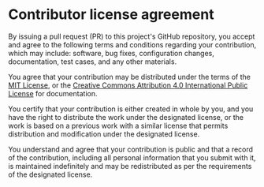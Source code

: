 # Contributor license agreement

By issuing a pull request (PR) to this project's GitHub repository, you accept and agree to the following terms and conditions regarding your contribution, which may include: software, bug fixes, configuration changes, documentation, test cases, and any other materials.

You agree that your contribution may be distributed under the terms of the [MIT License](https://spdx.org/licenses/MIT.html), or the [Creative Commons Attribution 4.0 International Public License](https://creativecommons.org/licenses/by/4.0/legalcode) for documentation.

You certify that your contribution is either created in whole by you, and you have the right to distribute the work under the designated license, or the work is based on a previous work with a similar license that permits distribution and modification under the designated license.

You understand and agree that your contribution is public and that a record of the contribution, including all personal information that you submit with it, is maintained indefinitely and may be redistributed as per the requirements of the designated license.
